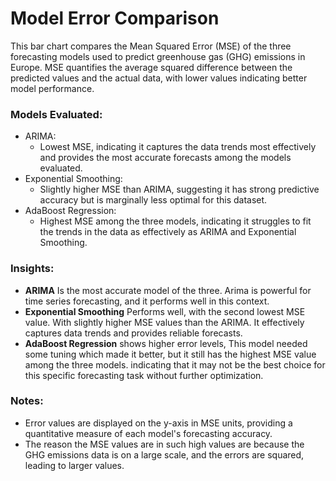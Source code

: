# Model Error Comparison

This bar chart compares the Mean Squared Error (MSE) of the three forecasting models used to predict greenhouse gas (GHG)
emissions in Europe. MSE quantifies the average squared difference between the predicted values and the actual data, with 
lower values indicating better model performance.

### Models Evaluated:
- ARIMA:
  - Lowest MSE, indicating it captures the data trends most effectively and provides the most accurate forecasts among the models evaluated.
- Exponential Smoothing:
  - Slightly higher MSE than ARIMA, suggesting it has strong predictive accuracy but is marginally less optimal for this dataset.
- AdaBoost Regression:
  - Highest MSE among the three models, indicating it struggles to fit the trends in the data as effectively as ARIMA and Exponential Smoothing.

### Insights:
- **ARIMA** Is the most accurate model of the three. Arima is powerful for time series forecasting, and it performs well in this context.
- **Exponential Smoothing** Performs well, with the second lowest MSE value. With slightly higher MSE values than the ARIMA.
It effectively captures data trends and provides reliable forecasts.
- **AdaBoost Regression** shows higher error levels, This model needed some tuning which made it better, 
but it still has the highest MSE value among the three models. indicating that it may not be the best choice 
for this specific forecasting task without further optimization.

### Notes:
- Error values are displayed on the y-axis in MSE units, providing a quantitative measure of each model's forecasting accuracy.
- The reason the MSE values are in such high values are because the GHG emissions data is on a large scale, 
and the errors are squared, leading to larger values.
